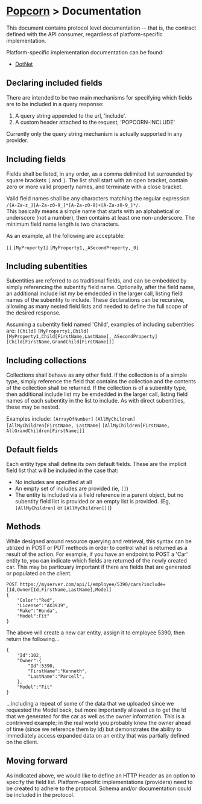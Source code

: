 # [Popcorn](../README.md) > Documentation

This document contains protocol level documentation -- that is, the contract defined with the API consumer, regardless of platform-specific implementation.

Platform-specific implementation documentation can be found:
+ [DotNet](dotnet/DotNetDocumentation.md)
 
## Declaring included fields
There are intended to be two main mechanisms for specifying which fields are to be included in a query response:
1. A query string appended to the url, 'include'.
2. A custom header attached to the request, 'POPCORN-INCLUDE'
 
Currently only the query string mechanism is actually supported in any provider.

## Including fields
Fields shall be listed, in any order, as a comma delimited list surrounded by square brackets ```[``` and ```]```.  The list shall start with an open bracket, contain zero or more valid property names, and terminate with a close bracket.  

Valid field names shall be any characters matching the regular expression ```/[A-Za-z_][A-Za-z0-9_]*[A-Za-z0-9]+[A-Za-z0-9_]*/```.  
This basically means a simple name that starts with an alphabetical or underscore (not a number), then contains at least one non-underscore.
The minimum field name length is two characters.

As an example, all the following are acceptable:

```[]```
```[MyProperty1]```
```[MyProperty1,_ASecondProperty,_0]```

## Including subentities
Subentities are referred to as traditional fields, and can be embedded by simply referencing the subentity field name.  Optionally, after the field name, an additional include list my be emdedded in the larger call, 
listing field names of the subentity to include.  These declarations can be recursive, allowing as many nested field lists and needed to define the full scope of the desired response.

Assuming a subentity field named 'Child', examples of including subentities are:
```[Child]```
```[MyProperty1,Child]```
```[MyProperty1,Child[FirstName,LastName],_ASecondProperty]```
```[Child[FirstName,GrandChild[FirstName]]]```

## Including collections
Collections shall behave as any other field.  If the collection is of a simple type, simply reference the field that contains the collection and the contents of the collection shall be returned.  If the collection is of a subentity type,
then additional include list my be emdedded in the larger call, listing field names of each subentity in the list to include.  As with direct subentities, these may be nested.

Examples include:
```[ArrayOfNumber]```
```[AllMyChildren]```
```[AllMyChildren[FirstName, LastName]```
```[AllMyChildren[FirstName, AllGrandChildren[FirstName]]]```

## Default fields
Each entity type shall define its own default fields.  These are the implicit field list that will be included in the case that:
+ No includes are specified at all
+ An empty set of includes are provided (ie, ```[]```)
+ The entity is included via a field reference in a parent object, but no subentity field list is provided or an empty list is provided. (Eg, ```[AllMyChildren]``` or ```[AllMyChildren[]]```)

## Methods
While designed around resource querying and retrieval, this syntax can be utilized in POST or PUT methods in order to control what is returned as a result of the action.  For example, if you have an endpoint to POST a 'Car' entity to, you can 
indicate which fields are returned of the newly created car.  This may be particuary important if there are fields that are generated or populated on the client.

```
POST https://myserver.com/api/1/employee/5390/cars?include=[Id,Owner[Id,FirstName,LastName],Model]
{
    "Color":"Red",
    "License":"AX3939",
    "Make":"Honda",
    "Model":Fit"
}
```
The above will create a new car entity, assign it to employee 5390, then return the following...
```
{
    "Id":102,
    "Owner":{
        "Id":5390,
        "FirstName":"Kenneth",
        "LastName":"Parcell",
    },
    "Model":"Fit"
}
```
...including a repeat of some of the data that we uploaded since we requested the Model back, but more importantly allowed us to get the Id that we generated for the car as well as the owner information.  This is a contrivved example; in the real world
you probably knew the owner ahead of time (since we reference them by id) but demonstrates the ability to immediately access expanded data on an entity that was partially defined on the client.

## Moving forward
As indicated above, we would like to define an HTTP Header as an option to specify the field list.
Platform-specific implementations (providers) need to be created to adhere to the protocol.
Schema and/or documentation could be included in the protocol.

